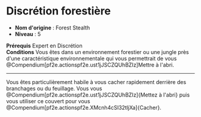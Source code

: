 # Discrétion forestière

 * **Nom d'origine** : Forest Stealth
 * **Niveau** : 5


<p><span id="ctl00_MainContent_DetailedOutput"><strong>Prérequis</strong> Expert en Discrétion<br><strong>Conditions</strong> Vous êtes dans un environnement forestier ou une jungle près d'une caractéristique environnementale  qui vous permettrait de vous @Compendium[pf2e.actionspf2e.ust1jJSCZQUhBZIz]Mettre à l'abri.<br></span></p>
<hr>
<p>Vous êtes particulièrement habile à vous cacher rapidement derrière des branchages ou du feuillage. Vous vous @Compendium[pf2e.actionspf2e.ust1jJSCZQUhBZIz]{Mettez à l'abri} puis vous utiliser ce couvert pour vous @Compendium[pf2e.actionspf2e.XMcnh4cSI32tljXa]{Cacher}.&nbsp;</p>